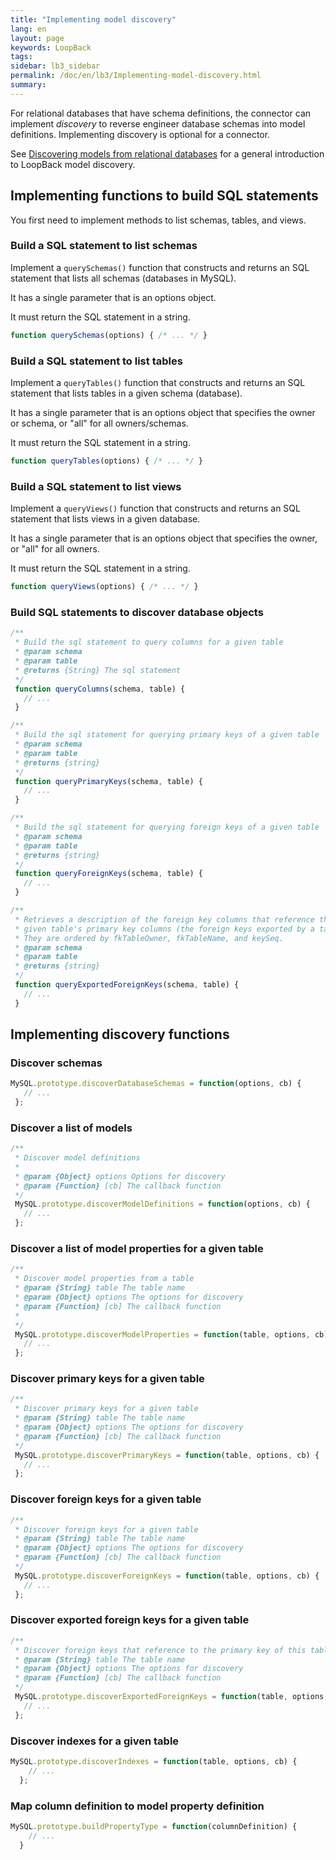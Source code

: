 ```yaml
---
title: "Implementing model discovery"
lang: en
layout: page
keywords: LoopBack
tags:
sidebar: lb3_sidebar
permalink: /doc/en/lb3/Implementing-model-discovery.html
summary:
---
```




For relational databases that have schema definitions, the connector can implement _discovery_ to reverse engineer database schemas into model definitions.
Implementing discovery is optional for a connector.

See [Discovering models from relational databases](Discovering-models-from-relational-databases.html) for a general introduction to LoopBack model discovery.

## Implementing functions to build SQL statements

You first need to implement methods to list schemas, tables, and views.

### Build a SQL statement to list schemas

Implement a `querySchemas()` function that constructs and returns an SQL statement that lists all schemas (databases in MySQL).

It has a single parameter that is an options object.

It must return the SQL statement in a string.

```javascript
function querySchemas(options) { /* ... */ }
```

### Build a SQL statement to list tables

Implement a `queryTables()` function that constructs and returns an SQL statement that lists tables in a given schema (database).

It has a single parameter that is an options object that specifies the owner or schema, or "all" for all owners/schemas.

It must return the SQL statement in a string.

```javascript
function queryTables(options) { /* ... */ }
```

### Build a SQL statement to list views

Implement a `queryViews()` function that constructs and returns an SQL statement that lists views in a given database.

It has a single parameter that is an options object that specifies the owner, or "all" for all owners.

It must return the SQL statement in a string.

```javascript
function queryViews(options) { /* ... */ }
```

### Build SQL statements to discover database objects

```javascript
/**
 * Build the sql statement to query columns for a given table
 * @param schema
 * @param table
 * @returns {String} The sql statement
 */
 function queryColumns(schema, table) {
   // ...
 }

/**
 * Build the sql statement for querying primary keys of a given table
 * @param schema
 * @param table
 * @returns {string}
 */
 function queryPrimaryKeys(schema, table) {
   // ...
 }

/**
 * Build the sql statement for querying foreign keys of a given table
 * @param schema
 * @param table
 * @returns {string}
 */
 function queryForeignKeys(schema, table) {
   // ...
 }

/**
 * Retrieves a description of the foreign key columns that reference the
 * given table's primary key columns (the foreign keys exported by a table).
 * They are ordered by fkTableOwner, fkTableName, and keySeq.
 * @param schema
 * @param table
 * @returns {string}
 */
 function queryExportedForeignKeys(schema, table) {
   // ...
 }
```

## Implementing discovery functions

### Discover schemas

```javascript
MySQL.prototype.discoverDatabaseSchemas = function(options, cb) {
   // ...
 };
```

### Discover a list of models

```javascript
/**
 * Discover model definitions
 *
 * @param {Object} options Options for discovery
 * @param {Function} [cb] The callback function
 */
 MySQL.prototype.discoverModelDefinitions = function(options, cb) {
   // ...
 };
```

### Discover a list of model properties for a given table

```javascript
/**
 * Discover model properties from a table
 * @param {String} table The table name
 * @param {Object} options The options for discovery
 * @param {Function} [cb] The callback function
 *
 */
 MySQL.prototype.discoverModelProperties = function(table, options, cb) {
   // ...
 };
```

### Discover primary keys for a given table

```javascript
/**
 * Discover primary keys for a given table
 * @param {String} table The table name
 * @param {Object} options The options for discovery
 * @param {Function} [cb] The callback function
 */
 MySQL.prototype.discoverPrimaryKeys = function(table, options, cb) {
   // ...
 };
```

### Discover foreign keys for a given table

```javascript
/**
 * Discover foreign keys for a given table
 * @param {String} table The table name
 * @param {Object} options The options for discovery
 * @param {Function} [cb] The callback function
 */
 MySQL.prototype.discoverForeignKeys = function(table, options, cb) {
   // ...
 };
```

### Discover exported foreign keys for a given table

```javascript
/**
 * Discover foreign keys that reference to the primary key of this table
 * @param {String} table The table name
 * @param {Object} options The options for discovery
 * @param {Function} [cb] The callback function
 */
 MySQL.prototype.discoverExportedForeignKeys = function(table, options, cb) {
   // ...
 };
```

### Discover indexes for a given table

```javascript
MySQL.prototype.discoverIndexes = function(table, options, cb) {
    // ...
  };
```

### Map column definition to model property definition

```javascript
MySQL.prototype.buildPropertyType = function(columnDefinition) {
    // ...
  }
```